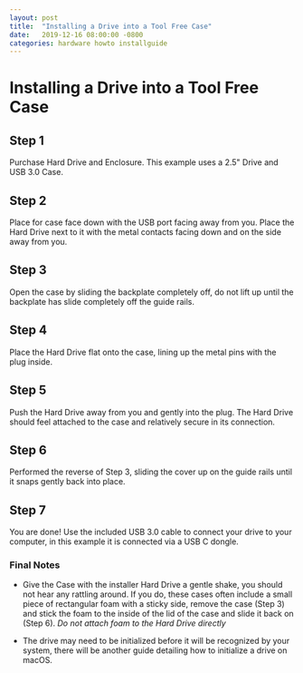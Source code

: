 ```yaml
---
layout: post
title:  "Installing a Drive into a Tool Free Case"
date:   2019-12-16 08:00:00 -0800
categories: hardware howto installguide
---
```

# Installing a Drive into a Tool Free Case

## Step 1
Purchase Hard Drive and Enclosure.  This example uses a 2.5" Drive and USB 3.0 Case.

## Step 2
Place for case face down with the USB port facing away from you. Place the Hard Drive next to it with the metal contacts facing down and on the side away from you.

## Step 3
Open the case by sliding the backplate completely off, do not lift up until the backplate has slide completely off the guide rails.

## Step 4
Place the Hard Drive flat onto the case, lining up the metal pins with the plug inside. 

## Step 5
Push the Hard Drive away from you and gently  into the plug. The Hard Drive should feel attached to the case and relatively secure in its connection.

## Step 6
Performed the reverse of Step 3, sliding the cover up on the guide rails until it snaps gently back into place.

## Step 7
You are done! Use the included USB 3.0 cable to connect your drive to your computer, in this example it is connected via a USB C dongle.

### Final Notes
- Give the Case with the installer Hard Drive a gentle shake, you should not hear any rattling around.  If you do, these cases often include a small piece of rectangular foam with a sticky side, remove the case (Step 3) and stick the foam to the inside of the lid of the case and slide it back on (Step 6). *Do not attach foam to the Hard Drive directly*

- The drive may need to be initialized before it will be recognized by your system, there will be another guide detailing how to initialize a drive on macOS.
